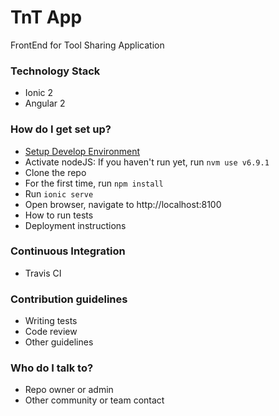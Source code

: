 # TnT App #

FrontEnd for Tool Sharing Application

### Technology Stack ###

* Ionic 2
* Angular 2

### How do I get set up? ###

* [Setup Develop Environment](https://bitbucket.org/tntowners/tntserver/wiki/Develop%20Environment%20Setup)
* Activate nodeJS: If you haven't run yet, run `nvm use v6.9.1`
* Clone the repo
* For the first time, run `npm install`
* Run `ionic serve`
* Open browser, navigate to http://localhost:8100
* How to run tests
* Deployment instructions


### Continuous Integration ###
* Travis CI
### Contribution guidelines ###

* Writing tests
* Code review
* Other guidelines

### Who do I talk to? ###

* Repo owner or admin
* Other community or team contact